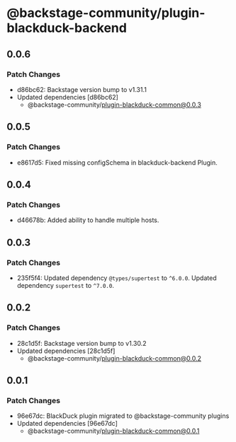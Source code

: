 # @backstage-community/plugin-blackduck-backend

## 0.0.6

### Patch Changes

- d86bc62: Backstage version bump to v1.31.1
- Updated dependencies [d86bc62]
  - @backstage-community/plugin-blackduck-common@0.0.3

## 0.0.5

### Patch Changes

- e8617d5: Fixed missing configSchema in blackduck-backend Plugin.

## 0.0.4

### Patch Changes

- d46678b: Added ability to handle multiple hosts.

## 0.0.3

### Patch Changes

- 235f5f4: Updated dependency `@types/supertest` to `^6.0.0`.
  Updated dependency `supertest` to `^7.0.0`.

## 0.0.2

### Patch Changes

- 28c1d5f: Backstage version bump to v1.30.2
- Updated dependencies [28c1d5f]
  - @backstage-community/plugin-blackduck-common@0.0.2

## 0.0.1

### Patch Changes

- 96e67dc: BlackDuck plugin migrated to @backstage-community plugins
- Updated dependencies [96e67dc]
  - @backstage-community/plugin-blackduck-common@0.0.1
